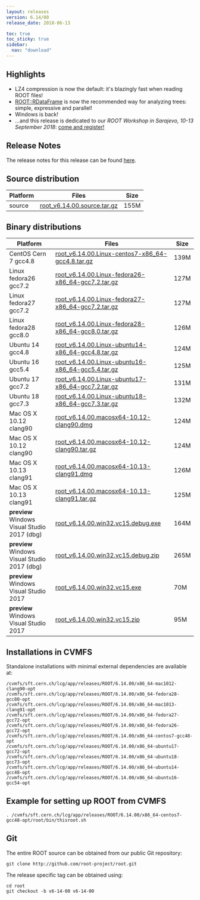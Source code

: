 ```yaml
---
layout: releases
version: 6.14/00
release_date: 2018-06-13

toc: true
toc_sticky: true
sidebar:
  nav: "download"
---
```


## Highlights

- LZ4 compression is now the default: it's blazingly fast when reading ROOT files!
- [ROOT::RDataFrame](https://root.cern.ch/doc/master/group__tutorial__dataframe.html) is now the recommended way for analyzing trees: simple, expressive and parallel!
- Windows is back!
- ...and this release is dedicated to our *ROOT Workshop in Sarajevo, 10-13 September 2018*: [come and register!](https://cern.ch/root2018)

## Release Notes

The release notes for this release can be found [here](https://root.cern.ch/doc/v614/release-notes.html).

## Source distribution

| Platform       | Files | Size |
|-----------|-------|-----|
| source | [root_v6.14.00.source.tar.gz](https://root.cern.ch/download/root_v6.14.00.source.tar.gz) | 155M |


## Binary distributions

| Platform       | Files | Size |
|-----------|-------|-----|
| CentOS Cern 7 gcc4.8 | [root_v6.14.00.Linux-centos7-x86_64-gcc4.8.tar.gz](https://root.cern.ch/download/root_v6.14.00.Linux-centos7-x86_64-gcc4.8.tar.gz) | 139M |
| Linux fedora26 gcc7.2 | [root_v6.14.00.Linux-fedora26-x86_64-gcc7.2.tar.gz](https://root.cern.ch/download/root_v6.14.00.Linux-fedora26-x86_64-gcc7.2.tar.gz) | 127M |
| Linux fedora27 gcc7.2 | [root_v6.14.00.Linux-fedora27-x86_64-gcc7.2.tar.gz](https://root.cern.ch/download/root_v6.14.00.Linux-fedora27-x86_64-gcc7.2.tar.gz) | 127M |
| Linux fedora28 gcc8.0 | [root_v6.14.00.Linux-fedora28-x86_64-gcc8.0.tar.gz](https://root.cern.ch/download/root_v6.14.00.Linux-fedora28-x86_64-gcc8.0.tar.gz) | 126M |
| Ubuntu 14 gcc4.8 | [root_v6.14.00.Linux-ubuntu14-x86_64-gcc4.8.tar.gz](https://root.cern.ch/download/root_v6.14.00.Linux-ubuntu14-x86_64-gcc4.8.tar.gz) | 124M |
| Ubuntu 16 gcc5.4 | [root_v6.14.00.Linux-ubuntu16-x86_64-gcc5.4.tar.gz](https://root.cern.ch/download/root_v6.14.00.Linux-ubuntu16-x86_64-gcc5.4.tar.gz) | 125M |
| Ubuntu 17 gcc7.2 | [root_v6.14.00.Linux-ubuntu17-x86_64-gcc7.2.tar.gz](https://root.cern.ch/download/root_v6.14.00.Linux-ubuntu17-x86_64-gcc7.2.tar.gz) | 131M |
| Ubuntu 18 gcc7.3 | [root_v6.14.00.Linux-ubuntu18-x86_64-gcc7.3.tar.gz](https://root.cern.ch/download/root_v6.14.00.Linux-ubuntu18-x86_64-gcc7.3.tar.gz) | 132M |
| Mac OS X 10.12 clang90 | [root_v6.14.00.macosx64-10.12-clang90.dmg](https://root.cern.ch/download/root_v6.14.00.macosx64-10.12-clang90.dmg) | 124M |
| Mac OS X 10.12 clang90 | [root_v6.14.00.macosx64-10.12-clang90.tar.gz](https://root.cern.ch/download/root_v6.14.00.macosx64-10.12-clang90.tar.gz) | 124M |
| Mac OS X 10.13 clang91 | [root_v6.14.00.macosx64-10.13-clang91.dmg](https://root.cern.ch/download/root_v6.14.00.macosx64-10.13-clang91.dmg) | 126M |
| Mac OS X 10.13 clang91 | [root_v6.14.00.macosx64-10.13-clang91.tar.gz](https://root.cern.ch/download/root_v6.14.00.macosx64-10.13-clang91.tar.gz) | 125M |
| **preview** Windows Visual Studio 2017 (dbg) | [root_v6.14.00.win32.vc15.debug.exe](https://root.cern.ch/download/root_v6.14.00.win32.vc15.debug.exe) | 164M |
| **preview** Windows Visual Studio 2017 (dbg) | [root_v6.14.00.win32.vc15.debug.zip](https://root.cern.ch/download/root_v6.14.00.win32.vc15.debug.zip) | 265M |
| **preview** Windows Visual Studio 2017 | [root_v6.14.00.win32.vc15.exe](https://root.cern.ch/download/root_v6.14.00.win32.vc15.exe) |  70M |
| **preview** Windows Visual Studio 2017 | [root_v6.14.00.win32.vc15.zip](https://root.cern.ch/download/root_v6.14.00.win32.vc15.zip) |  95M |



## Installations in CVMFS
Standalone installations with minimal external dependencies are available at:
~~~
/cvmfs/sft.cern.ch/lcg/app/releases/ROOT/6.14.00/x86_64-mac1012-clang90-opt
/cvmfs/sft.cern.ch/lcg/app/releases/ROOT/6.14.00/x86_64-fedora28-gcc80-opt
/cvmfs/sft.cern.ch/lcg/app/releases/ROOT/6.14.00/x86_64-mac1013-clang91-opt
/cvmfs/sft.cern.ch/lcg/app/releases/ROOT/6.14.00/x86_64-fedora27-gcc72-opt
/cvmfs/sft.cern.ch/lcg/app/releases/ROOT/6.14.00/x86_64-fedora26-gcc72-opt
/cvmfs/sft.cern.ch/lcg/app/releases/ROOT/6.14.00/x86_64-centos7-gcc48-opt
/cvmfs/sft.cern.ch/lcg/app/releases/ROOT/6.14.00/x86_64-ubuntu17-gcc72-opt
/cvmfs/sft.cern.ch/lcg/app/releases/ROOT/6.14.00/x86_64-ubuntu18-gcc73-opt
/cvmfs/sft.cern.ch/lcg/app/releases/ROOT/6.14.00/x86_64-ubuntu14-gcc48-opt
/cvmfs/sft.cern.ch/lcg/app/releases/ROOT/6.14.00/x86_64-ubuntu16-gcc54-opt
~~~


## Example for setting up ROOT from CVMFS
~~~
. /cvmfs/sft.cern.ch/lcg/app/releases/ROOT/6.14.00/x86_64-centos7-gcc48-opt/root/bin/thisroot.sh
~~~

## Git
The entire ROOT source can be obtained from our public Git repository:

~~~
git clone http://github.com/root-project/root.git
~~~
The release specific tag can be obtained using:
~~~
cd root
git checkout -b v6-14-00 v6-14-00
~~~

